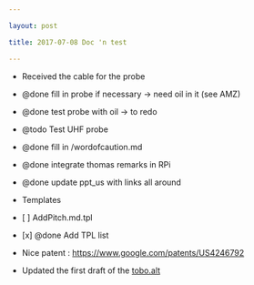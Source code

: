 ```yaml
---

layout: post

title: 2017-07-08 Doc 'n test

---
```



-   Received the cable for the probe
-   @done fill in probe if necessary -&gt; need oil in it (see AMZ)
-   @done test probe with oil -&gt; to redo
-   @todo Test UHF probe
-   @done fill in /wordofcaution.md
-   @done integrate thomas remarks in RPi
-   @done update ppt\_us with links all around
-   Templates
-   \[ \] AddPitch.md.tpl
-   \[x\] @done Add TPL list
-   Nice patent : https://www.google.com/patents/US4246792

-   Updated the first draft of the
    [tobo.alt](/tobo/alt.tobo/draft.alt.tobo.v0.01pdf)

